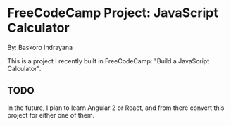 # FreeCodeCamp Project: JavaScript Calculator

By: Baskoro Indrayana

This is a project I recently built in FreeCodeCamp: "Build a JavaScript Calculator".

## TODO

In the future, I plan to learn Angular 2 or React, and from there convert this project for either one of them.